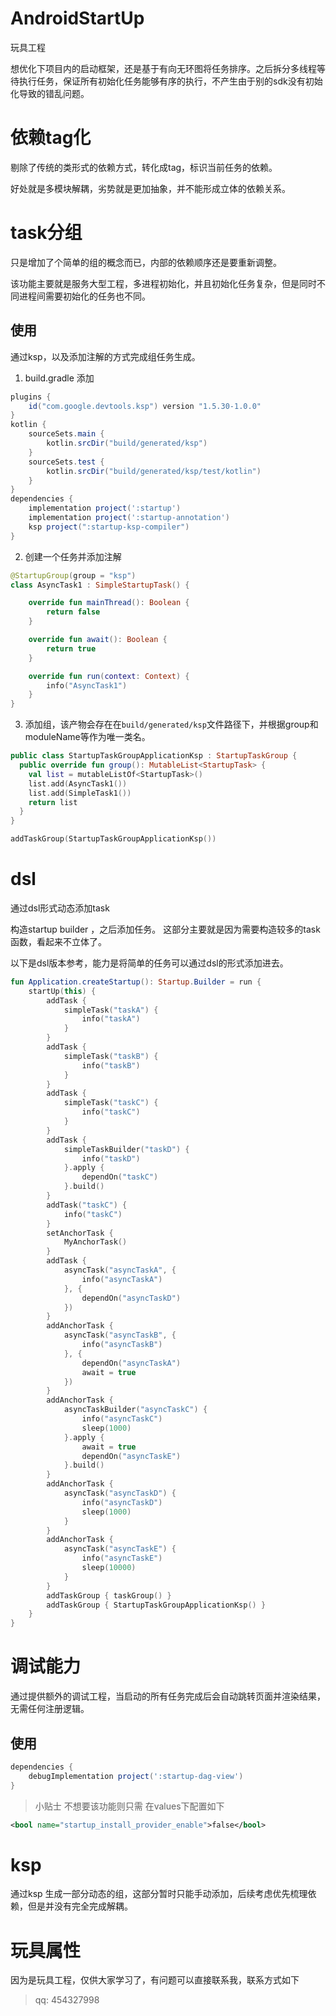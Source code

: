 # AndroidStartUp

  玩具工程

  想优化下项目内的启动框架，还是基于有向无环图将任务排序。之后拆分多线程等待执行任务，保证所有初始化任务能够有序的执行，不产生由于别的sdk没有初始化导致的错乱问题。

# 依赖tag化

剔除了传统的类形式的依赖方式，转化成tag，标识当前任务的依赖。

好处就是多模块解耦，劣势就是更加抽象，并不能形成立体的依赖关系。

# task分组

只是增加了个简单的组的概念而已，内部的依赖顺序还是要重新调整。

该功能主要就是服务大型工程，多进程初始化，并且初始化任务复杂，但是同时不同进程间需要初始化的任务也不同。

## 使用

通过ksp，以及添加注解的方式完成组任务生成。

1. build.gradle 添加

```gradle
plugins {
    id("com.google.devtools.ksp") version "1.5.30-1.0.0"
}
kotlin {
    sourceSets.main {
        kotlin.srcDir("build/generated/ksp")
    }
    sourceSets.test {
        kotlin.srcDir("build/generated/ksp/test/kotlin")
    }
}
dependencies {
    implementation project(':startup')
    implementation project(':startup-annotation')
    ksp project(":startup-ksp-compiler")
}

```

2.  创建一个任务并添加注解
```kotlin
@StartupGroup(group = "ksp")
class AsyncTask1 : SimpleStartupTask() {

    override fun mainThread(): Boolean {
        return false
    }

    override fun await(): Boolean {
        return true
    }

    override fun run(context: Context) {
        info("AsyncTask1")
    }
}
```

3. 添加组，该产物会存在在`build/generated/ksp`文件路径下，并根据group和moduleName等作为唯一类名。

```kotlin
public class StartupTaskGroupApplicationKsp : StartupTaskGroup {
  public override fun group(): MutableList<StartupTask> {
    val list = mutableListOf<StartupTask>()
    list.add(AsyncTask1())
    list.add(SimpleTask1())
    return list
  }
}

addTaskGroup(StartupTaskGroupApplicationKsp())
```

# dsl

通过dsl形式动态添加task

构造startup builder ，之后添加任务。 这部分主要就是因为需要构造较多的task函数，看起来不立体了。

以下是dsl版本参考，能力是将简单的任务可以通过dsl的形式添加进去。

```kotlin
fun Application.createStartup(): Startup.Builder = run {
    startUp(this) {
        addTask {
            simpleTask("taskA") {
                info("taskA")
            }
        }
        addTask {
            simpleTask("taskB") {
                info("taskB")
            }
        }
        addTask {
            simpleTask("taskC") {
                info("taskC")
            }
        }
        addTask {
            simpleTaskBuilder("taskD") {
                info("taskD")
            }.apply {
                dependOn("taskC")
            }.build()
        }
        addTask("taskC") {
            info("taskC")
        }
        setAnchorTask {
            MyAnchorTask()
        }
        addTask {
            asyncTask("asyncTaskA", {
                info("asyncTaskA")
            }, {
                dependOn("asyncTaskD")
            })
        }
        addAnchorTask {
            asyncTask("asyncTaskB", {
                info("asyncTaskB")
            }, {
                dependOn("asyncTaskA")
                await = true
            })
        }
        addAnchorTask {
            asyncTaskBuilder("asyncTaskC") {
                info("asyncTaskC")
                sleep(1000)
            }.apply {
                await = true
                dependOn("asyncTaskE")
            }.build()
        }
        addAnchorTask {
            asyncTask("asyncTaskD") {
                info("asyncTaskD")
                sleep(1000)
            }
        }
        addAnchorTask {
            asyncTask("asyncTaskE") {
                info("asyncTaskE")
                sleep(10000)
            }
        }
        addTaskGroup { taskGroup() }
        addTaskGroup { StartupTaskGroupApplicationKsp() }
    }
}
```

# 调试能力

通过提供额外的调试工程，当启动的所有任务完成后会自动跳转页面并渲染结果，无需任何注册逻辑。

## 使用

```gradle
dependencies {
    debugImplementation project(':startup-dag-view')
}
```

> 小贴士 不想要该功能则只需 在values下配置如下


```xml
<bool name="startup_install_provider_enable">false</bool>
```

# ksp

通过ksp 生成一部分动态的组，这部分暂时只能手动添加，后续考虑优先梳理依赖，但是并没有完全完成解耦。


# 玩具属性

因为是玩具工程，仅供大家学习了，有问题可以直接联系我，联系方式如下

> qq: 454327998
